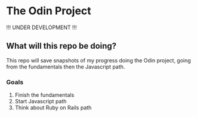 # The Odin Project

!!! UNDER DEVELOPMENT !!!
<!-- This README file is supposed to change through time -->

## What will this repo be doing?

This repo will save snapshots of my progress doing the Odin project, going
from the fundamentals then the Javascript path.

### Goals

1. Finish the fundamentals
2. Start Javascript path
3. Think about Ruby on Rails path
